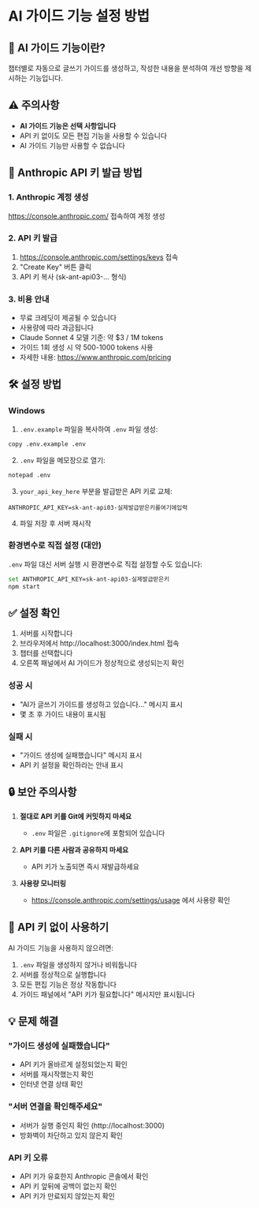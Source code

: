 # AI 가이드 기능 설정 방법

## 🤖 AI 가이드 기능이란?

챕터별로 자동으로 글쓰기 가이드를 생성하고, 작성한 내용을 분석하여 개선 방향을 제시하는 기능입니다.

## ⚠️ 주의사항

- **AI 가이드 기능은 선택 사항입니다**
- API 키 없이도 모든 편집 기능을 사용할 수 있습니다
- AI 가이드 기능만 사용할 수 없습니다

## 🔑 Anthropic API 키 발급 방법

### 1. Anthropic 계정 생성
https://console.anthropic.com/ 접속하여 계정 생성

### 2. API 키 발급
1. https://console.anthropic.com/settings/keys 접속
2. "Create Key" 버튼 클릭
3. API 키 복사 (sk-ant-api03-... 형식)

### 3. 비용 안내
- 무료 크레딧이 제공될 수 있습니다
- 사용량에 따라 과금됩니다
- Claude Sonnet 4 모델 기준: 약 $3 / 1M tokens
- 가이드 1회 생성 시 약 500-1000 tokens 사용
- 자세한 내용: https://www.anthropic.com/pricing

## 🛠️ 설정 방법

### Windows

1. `.env.example` 파일을 복사하여 `.env` 파일 생성:
```bash
copy .env.example .env
```

2. `.env` 파일을 메모장으로 열기:
```bash
notepad .env
```

3. `your_api_key_here` 부분을 발급받은 API 키로 교체:
```
ANTHROPIC_API_KEY=sk-ant-api03-실제발급받은키를여기에입력
```

4. 파일 저장 후 서버 재시작

### 환경변수로 직접 설정 (대안)

`.env` 파일 대신 서버 실행 시 환경변수로 직접 설정할 수도 있습니다:

```bash
set ANTHROPIC_API_KEY=sk-ant-api03-실제발급받은키
npm start
```

## ✅ 설정 확인

1. 서버를 시작합니다
2. 브라우저에서 http://localhost:3000/index.html 접속
3. 챕터를 선택합니다
4. 오른쪽 패널에서 AI 가이드가 정상적으로 생성되는지 확인

### 성공 시
- "AI가 글쓰기 가이드를 생성하고 있습니다..." 메시지 표시
- 몇 초 후 가이드 내용이 표시됨

### 실패 시
- "가이드 생성에 실패했습니다" 메시지 표시
- API 키 설정을 확인하라는 안내 표시

## 🔒 보안 주의사항

1. **절대로 API 키를 Git에 커밋하지 마세요**
   - `.env` 파일은 `.gitignore`에 포함되어 있습니다
   
2. **API 키를 다른 사람과 공유하지 마세요**
   - API 키가 노출되면 즉시 재발급하세요

3. **사용량 모니터링**
   - https://console.anthropic.com/settings/usage 에서 사용량 확인

## 🚫 API 키 없이 사용하기

AI 가이드 기능을 사용하지 않으려면:

1. `.env` 파일을 생성하지 않거나 비워둡니다
2. 서버를 정상적으로 실행합니다
3. 모든 편집 기능은 정상 작동합니다
4. 가이드 패널에서 "API 키가 필요합니다" 메시지만 표시됩니다

## 💡 문제 해결

### "가이드 생성에 실패했습니다"
- API 키가 올바르게 설정되었는지 확인
- 서버를 재시작했는지 확인
- 인터넷 연결 상태 확인

### "서버 연결을 확인해주세요"
- 서버가 실행 중인지 확인 (http://localhost:3000)
- 방화벽이 차단하고 있지 않은지 확인

### API 키 오류
- API 키가 유효한지 Anthropic 콘솔에서 확인
- API 키 앞뒤에 공백이 없는지 확인
- API 키가 만료되지 않았는지 확인
